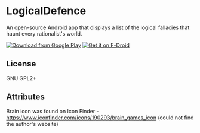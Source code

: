 # LogicalDefence
An open-source Android app that displays a list of the logical fallacies that haunt every rationalist's world.

[![Download from Google Play](https://play.google.com/intl/en_us/badges/images/generic/en_badge_web_generic.png)](https://play.google.com/store/apps/details?id=za.co.lukestonehm.logicaldefence)
[![Get it on F-Droid](https://fdroid.gitlab.io/artwork/badge/get-it-on.png)](https://f-droid.org/packages/za.co.lukestonehm.logicaldefence/)

## License
GNU GPL2+

## Attributes
Brain icon was found on Icon Finder - https://www.iconfinder.com/icons/190293/brain_games_icon (could not find the author's website)
